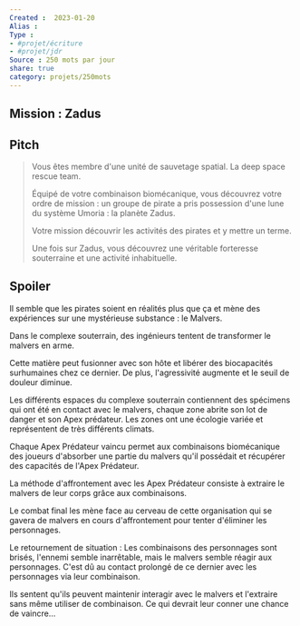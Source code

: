 ```yaml
---
Created :  2023-01-20
Alias :
Type : 
- #projet/écriture
- #projet/jdr
Source : 250 mots par jour
share: true
category: projets/250mots
---
```


## Mission : Zadus

## Pitch

>Vous êtes membre d'une unité de sauvetage spatial. La deep space rescue team. 
>
>Équipé de votre combinaison biomécanique, vous découvrez votre ordre de mission : un groupe de pirate a pris possession d'une lune du système Umoria : la planète Zadus. 
>
>Votre mission découvrir les activités des pirates et y mettre un terme.
>
>Une fois sur Zadus, vous découvrez une véritable forteresse souterraine et une activité inhabituelle.

## Spoiler

Il semble que les pirates soient en réalités plus que ça et mène des expériences sur une mystérieuse substance : le Malvers.

Dans le complexe souterrain, des ingénieurs tentent de transformer le malvers en arme. 

Cette matière peut fusionner avec son hôte et libérer des biocapacités surhumaines chez ce dernier. De plus, l'agressivité augmente et le seuil de douleur diminue.

Les différents espaces du complexe souterrain contiennent des spécimens qui ont été en contact avec le malvers, chaque zone abrite son lot de danger et son Apex prédateur. Les zones ont une écologie variée et représentent de très différents climats.

Chaque Apex Prédateur vaincu permet aux combinaisons biomécanique des joueurs d'absorber une partie du malvers qu'il possédait et récupérer des capacités de l'Apex Prédateur.

La méthode d'affrontement avec les Apex Prédateur consiste à extraire le malvers de leur corps grâce aux combinaisons.

Le combat final les mène face au cerveau de cette organisation qui se gavera de malvers en cours d'affrontement pour tenter d'éliminer les personnages.

Le retournement de situation : Les combinaisons des personnages sont brisés, l'ennemi semble inarrêtable, mais le malvers semble réagir aux personnages. C'est dû au contact prolongé de ce dernier avec les personnages via leur combinaison. 

Ils sentent qu'ils peuvent maintenir interagir avec le malvers et l'extraire sans même utiliser de combinaison. Ce qui devrait leur conner une chance de vaincre...


